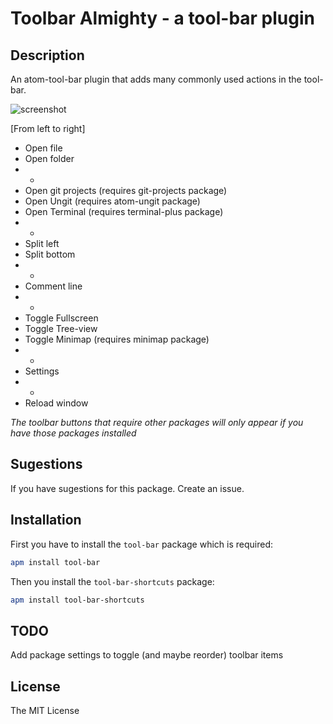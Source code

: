 # Toolbar Almighty - a tool-bar plugin

## Description

An atom-tool-bar plugin that adds many commonly used actions in the tool-bar.

![screenshot](https://cdn.rawgit.com/varemenos/atom-toolbar-almighty/master/screenshot.png)

[From left to right]

* Open file
* Open folder
* -
* Open git projects (requires git-projects package)
* Open Ungit (requires atom-ungit package)
* Open Terminal (requires terminal-plus package)
* -
* Split left
* Split bottom
* -
* Comment line
* -
* Toggle Fullscreen
* Toggle Tree-view
* Toggle Minimap (requires minimap package)
* -
* Settings
* -
* Reload window

_The toolbar buttons that require other packages will only appear if you have those packages installed_

## Sugestions

If you have sugestions for this package. Create an issue.

## Installation

First you have to install the `tool-bar` package which is required:

```bash
apm install tool-bar
```

Then you install the `tool-bar-shortcuts` package:

```bash
apm install tool-bar-shortcuts
```

## TODO

Add package settings to toggle (and maybe reorder) toolbar items

## License

The MIT License

